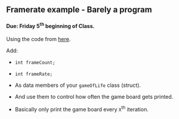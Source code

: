 ## Framerate example - Barely a program 
#### Due: Friday 5<sup>th</sup> beginning of Class.

Using the code from [here](https://github.com/rugbyprof/2143-Object-Oriented-Programming/blob/master/Resources/sfml_game_of_life_2.cpp).

Add:
- `int frameCount;`
- `int frameRate;`

- As data members of your `gameOfLife` class (struct).
- And use them to control how often the game board gets printed.  
- Basically only print the game board every `X`<sup>th</sup> iteration.
